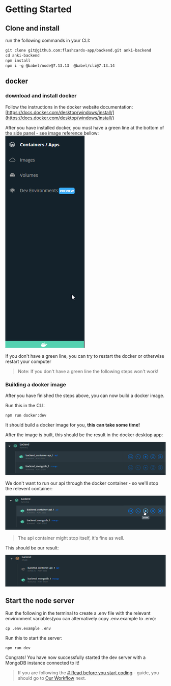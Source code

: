 # Getting Started

## Clone and install

run the following commands in your CLI:

```shell
git clone git@github.com:flashcards-app/backend.git anki-backend
cd anki-backend
npm install
npm i -g @babel/node@7.13.13  @babel/cli@7.13.14
```

## docker

### download and install docker

Follow the instructions in the docker website documentation:
[https://docs.docker.com/desktop/windows/install/](https://docs.docker.com/desktop/windows/install/)

After you have installed docker, you must have a green line at the bottom of the side panel - see image reference
bellow: <br/>
<img src="..\assets\dockerSidePanel.png" alt="story-example"/>

If you don't have a green line, you can try to restart the docker or otherwise restart your computer

> Note: If you don't have a green line the following steps won't work!

### Building a docker image

After you have finished the steps above, you can now build a docker image.

Run this in the CLI:

```shell
npm run docker:dev
```

It should build a docker image for you, **this can take some time!**

After the image is built, this should be the result in the docker desktop app:

<img src="..\assets\dockerAfterBuild.png" alt="story-example"/>

We don't want to run our api through the docker container - so we'll stop the relevent container:

<img src="..\assets\dockerStopApiContainer.png">

> The api container might stop itself, it's fine as well.

This should be our result:

<img src="..\assets\dockerStopApiContainerResult.png">

## Start the node server

Run the following in the terminal to create a .env file with the relevant environment variables(you can alternatively
copy .env.example to .env):

```shell
cp .env.example .env
```

Run this to start the server:

```shell
npm run dev
```

Congrats! You have now successfully started the dev server with a MongoDB instance connected to it!

> If you are following the [# Read before you start coding](../../README.md#read-before-you-start-coding) - guide, you should go to [Our Workflow](./workflow.md) next.
